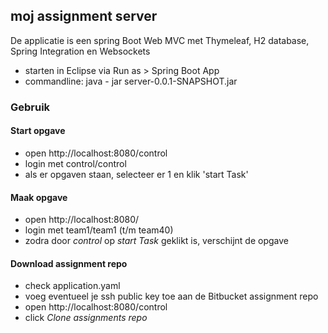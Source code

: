 


## moj assignment server

De applicatie is een spring Boot Web MVC met Thymeleaf, H2 database, Spring Integration en Websockets

- starten in Eclipse via Run as > Spring Boot App
- commandline: java - jar server-0.0.1-SNAPSHOT.jar

### Gebruik

#### Start opgave
- open http://localhost:8080/control
- login met control/control
- als er opgaven staan, selecteer er 1 en klik 'start Task'



#### Maak opgave
- open http://localhost:8080/
- login met team1/team1 (t/m team40)
- zodra door *control* op *start Task* geklikt is, verschijnt de opgave

#### Download assignment repo
- check application.yaml
- voeg eventueel je ssh public key toe aan de Bitbucket assignment repo
- open http://localhost:8080/control
- click *Clone assignments repo*